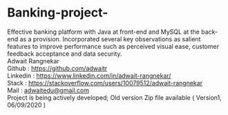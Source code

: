 # Banking-project-
Effective banking platform with  Java at front-end and MySQL at the back-end as a provision. Incorporated several key observations as salient features to improve performance such as perceived visual ease, customer feedback acceptance and data security.
<br>
Adwait Rangnekar<br>
Github : https://github.com/adwaitr<br>
Linkedin : https://www.linkedin.com/in/adwait-rangnekar/<br>
Stack : https://stackoverflow.com/users/10079512/adwait-rangnekar<br>
Mail : adwaitedu@gmail.com <br>
Project is being actively developed; Old version Zip file available ( Version1, 06/09/2020 ) <br>
